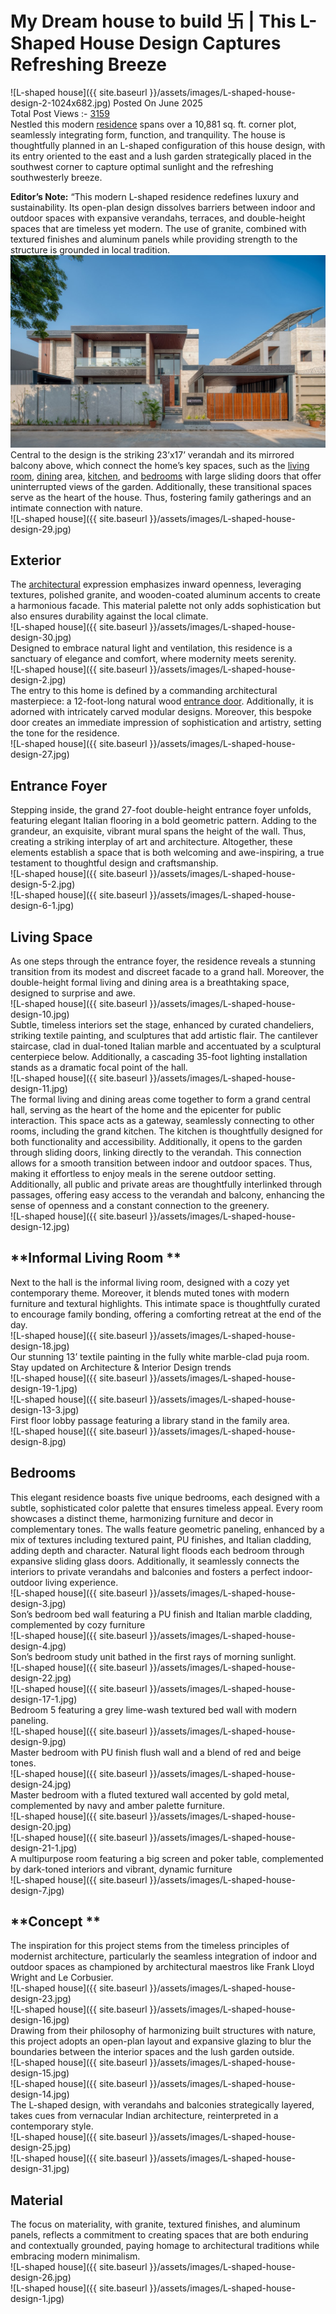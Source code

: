 # My Dream house to build 卐 | This L-Shaped House Design Captures Refreshing Breeze



  
  
![L-shaped house]({{ site.baseurl }}/assets/images/L-shaped-house-design-2-1024x682.jpg)
Posted On June 2025  
Total Post Views :- <ins>3159</ins>  
Nestled this modern [residence](https://thearchitectsdiary.com/?s=+residence) spans over a 10,881 sq. ft. corner plot, seamlessly integrating form, function, and tranquility. The house is thoughtfully planned in an L-shaped configuration of this house design, with its entry oriented to the east and a lush garden strategically placed in the southwest corner to capture optimal sunlight and the refreshing southwesterly breeze.  
  
**Editor’s Note:** “This modern L-shaped residence redefines luxury and sustainability. Its open-plan design dissolves barriers between indoor and outdoor spaces with expansive verandahs, terraces, and double-height spaces that are timeless yet modern. The use of granite, combined with textured finishes and aluminum panels while providing strength to the structure is grounded in local tradition.  
![L-shaped-house-design-28.jpg](Attachments/L-shaped-house-design-28.jpg)  
Central to the design is the striking 23’x17’ verandah and its mirrored balcony above, which connect the home’s key spaces, such as the [living room](https://thearchitectsdiary.com/?s=+living+room+), [dining](https://thearchitectsdiary.com/?s=+DINING) area, [kitchen](https://thearchitectsdiary.com/?s=+kitchen), and [bedrooms](https://thearchitectsdiary.com/?s=+bedroom) with large sliding doors that offer uninterrupted views of the garden. Additionally, these transitional spaces serve as the heart of the house. Thus, fostering family gatherings and an intimate connection with nature.   
![L-shaped house]({{ site.baseurl }}/assets/images/L-shaped-house-design-29.jpg)  
## **Exterior**  
The [architectural](https://thearchitectsdiary.com/category/architecture/) expression emphasizes inward openness, leveraging textures, polished granite, and wooden-coated aluminum accents to create a harmonious facade. This material palette not only adds sophistication but also ensures durability against the local climate.  
![L-shaped house]({{ site.baseurl }}/assets/images/L-shaped-house-design-30.jpg)  
Designed to embrace natural light and ventilation, this residence is a sanctuary of elegance and comfort, where modernity meets serenity.  
![L-shaped house]({{ site.baseurl }}/assets/images/L-shaped-house-design-2.jpg)  
The entry to this home is defined by a commanding architectural masterpiece: a 12-foot-long natural wood [entrance door](https://thearchitectsdiary.com/?s=+entrance+door). Additionally, it is adorned with intricately carved modular designs. Moreover, this bespoke door creates an immediate impression of sophistication and artistry, setting the tone for the residence.  
![L-shaped house]({{ site.baseurl }}/assets/images/L-shaped-house-design-27.jpg)  
## **Entrance Foyer**  
Stepping inside, the grand 27-foot double-height entrance foyer unfolds, featuring elegant Italian flooring in a bold geometric pattern. Adding to the grandeur, an exquisite, vibrant mural spans the height of the wall. Thus, creating a striking interplay of art and architecture. Altogether, these elements establish a space that is both welcoming and awe-inspiring, a true testament to thoughtful design and craftsmanship.  
![L-shaped house]({{ site.baseurl }}/assets/images/L-shaped-house-design-5-2.jpg)  
![L-shaped house]({{ site.baseurl }}/assets/images/L-shaped-house-design-6-1.jpg)  
## **Living Space**  
As one steps through the entrance foyer, the residence reveals a stunning transition from its modest and discreet facade to a grand hall. Moreover, the double-height formal living and dining area is a breathtaking space, designed to surprise and awe.  
![L-shaped house]({{ site.baseurl }}/assets/images/L-shaped-house-design-10.jpg)  
Subtle, timeless interiors set the stage, enhanced by curated chandeliers, striking textile painting, and sculptures that add artistic flair. The cantilever staircase, clad in dual-toned Italian marble and accentuated by a sculptural centerpiece below. Additionally, a cascading 35-foot lighting installation stands as a dramatic focal point of the hall.  
![L-shaped house]({{ site.baseurl }}/assets/images/L-shaped-house-design-11.jpg)  
The formal living and dining areas come together to form a grand central hall, serving as the heart of the home and the epicenter for public interaction. This space acts as a gateway, seamlessly connecting to other rooms, including the grand kitchen. The kitchen is thoughtfully designed for both functionality and accessibility. Additionally, it opens to the garden through sliding doors, linking directly to the verandah. This connection allows for a smooth transition between indoor and outdoor spaces. Thus, making it effortless to enjoy meals in the serene outdoor setting. Additionally, all public and private areas are thoughtfully interlinked through passages, offering easy access to the verandah and balcony, enhancing the sense of openness and a constant connection to the greenery.  
![L-shaped house]({{ site.baseurl }}/assets/images/L-shaped-house-design-12.jpg)  
## **Informal Living Room **  
Next to the hall is the informal living room, designed with a cozy yet contemporary theme. Moreover, it blends muted tones with modern furniture and textural highlights. This intimate space is thoughtfully curated to encourage family bonding, offering a comforting retreat at the end of the day.  
![L-shaped house]({{ site.baseurl }}/assets/images/L-shaped-house-design-18.jpg)  
Our stunning 13’ textile painting in the fully white marble-clad puja room.  
Stay updated on Architecture & Interior Design trends   
![L-shaped house]({{ site.baseurl }}/assets/images/L-shaped-house-design-19-1.jpg)  
![L-shaped house]({{ site.baseurl }}/assets/images/L-shaped-house-design-13-3.jpg)  
First floor lobby passage featuring a library stand in the family area.  
![L-shaped house]({{ site.baseurl }}/assets/images/L-shaped-house-design-8.jpg)  
## **Bedrooms**  
This elegant residence boasts five unique bedrooms, each designed with a subtle, sophisticated color palette that ensures timeless appeal. Every room showcases a distinct theme, harmonizing furniture and decor in complementary tones. The walls feature geometric paneling, enhanced by a mix of textures including textured paint, PU finishes, and Italian cladding, adding depth and character. Natural light floods each bedroom through expansive sliding glass doors. Additionally, it seamlessly connects the interiors to private verandahs and balconies and fosters a perfect indoor-outdoor living experience.  
![L-shaped house]({{ site.baseurl }}/assets/images/L-shaped-house-design-3.jpg)  
Son’s bedroom bed wall featuring a PU finish and Italian marble cladding, complemented by cozy furniture  
![L-shaped house]({{ site.baseurl }}/assets/images/L-shaped-house-design-4.jpg)  
Son’s bedroom study unit bathed in the first rays of morning sunlight.  
![L-shaped house]({{ site.baseurl }}/assets/images/L-shaped-house-design-22.jpg)  
![L-shaped house]({{ site.baseurl }}/assets/images/L-shaped-house-design-17-1.jpg)  
Bedroom 5 featuring a grey lime-wash textured bed wall with modern paneling.  
![L-shaped house]({{ site.baseurl }}/assets/images/L-shaped-house-design-9.jpg)  
Master bedroom with PU finish flush wall and a blend of red and beige tones.  
![L-shaped house]({{ site.baseurl }}/assets/images/L-shaped-house-design-24.jpg)  
Master bedroom with a fluted textured wall accented by gold metal, complemented by navy and amber palette furniture.  
![L-shaped house]({{ site.baseurl }}/assets/images/L-shaped-house-design-20.jpg)  
![L-shaped house]({{ site.baseurl }}/assets/images/L-shaped-house-design-21-1.jpg)  
A multipurpose room featuring a big screen and poker table, complemented by dark-toned interiors and vibrant, dynamic furniture  
![L-shaped house]({{ site.baseurl }}/assets/images/L-shaped-house-design-7.jpg)  
## **Concept **  
The inspiration for this project stems from the timeless principles of modernist architecture, particularly the seamless integration of indoor and outdoor spaces as championed by architectural maestros like Frank Lloyd Wright and Le Corbusier.   
![L-shaped house]({{ site.baseurl }}/assets/images/L-shaped-house-design-23.jpg)  
![L-shaped house]({{ site.baseurl }}/assets/images/L-shaped-house-design-16.jpg)  
Drawing from their philosophy of harmonizing built structures with nature, this project adopts an open-plan layout and expansive glazing to blur the boundaries between the interior spaces and the lush garden outside.   
![L-shaped house]({{ site.baseurl }}/assets/images/L-shaped-house-design-15.jpg)  
![L-shaped house]({{ site.baseurl }}/assets/images/L-shaped-house-design-14.jpg)  
The L-shaped design, with verandahs and balconies strategically layered, takes cues from vernacular Indian architecture, reinterpreted in a contemporary style.   
![L-shaped house]({{ site.baseurl }}/assets/images/L-shaped-house-design-25.jpg)  
![L-shaped house]({{ site.baseurl }}/assets/images/L-shaped-house-design-31.jpg)  
## **Material**  
The focus on materiality, with granite, textured finishes, and aluminum panels, reflects a commitment to creating spaces that are both enduring and contextually grounded, paying homage to architectural traditions while embracing modern minimalism.  
![L-shaped house]({{ site.baseurl }}/assets/images/L-shaped-house-design-26.jpg)  
![L-shaped house]({{ site.baseurl }}/assets/images/L-shaped-house-design-1.jpg)  
  
  
